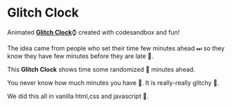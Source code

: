 
# Glitch Clock

Animated [**Glitch Clock**](https://6sexvh.csb.app/)⌚ created with codesandbox and fun! 

The idea came from people who set their time few minutes ahead ⏭ so they know they have few minutes before they are late 🐌. 

This **Glitch Clock** shows time some randomized 🎲 minutes ahead. 

You never know how much minutes you have 👻. It is really-really glitchy 🍄.

We did this all in vanilla html,css and javascript 🍦.

